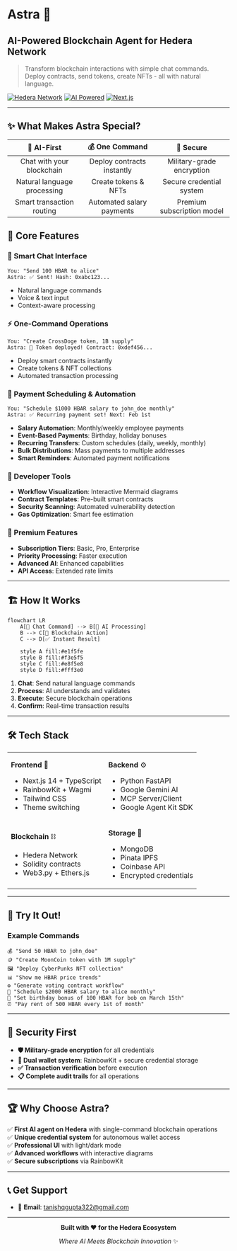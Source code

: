 # Astra 🚀
## AI-Powered Blockchain Agent for Hedera Network

> Transform blockchain interactions with simple chat commands. Deploy contracts, send tokens, create NFTs - all with natural language.

[![Hedera Network](https://img.shields.io/badge/Hedera-Network-purple)](https://hedera.com)
[![AI Powered](https://img.shields.io/badge/AI-Gemini-green)](https://ai.google.dev)
[![Next.js](https://img.shields.io/badge/Next.js-14-black)](https://nextjs.org)

---

## ✨ What Makes Astra Special?

| 🤖 **AI-First** | 💰 **One Command** | 🔐 **Secure** |
|:---:|:---:|:---:|
| Chat with your blockchain | Deploy contracts instantly | Military-grade encryption |
| Natural language processing | Create tokens & NFTs | Secure credential system |
| Smart transaction routing | Automated salary payments | Premium subscription model |

## 🎯 Core Features

### 💬 Smart Chat Interface
```
You: "Send 100 HBAR to alice"
Astra: ✅ Sent! Hash: 0xabc123...
```
- Natural language commands
- Voice & text input
- Context-aware processing

### ⚡ One-Command Operations
```
You: "Create CrossDoge token, 1B supply"
Astra: 🚀 Token deployed! Contract: 0xdef456...
```
- Deploy smart contracts instantly
- Create tokens & NFT collections
- Automated transaction processing

### 📅 Payment Scheduling & Automation
```
You: "Schedule $1000 HBAR salary to john_doe monthly"
Astra: ✅ Recurring payment set! Next: Feb 1st
```
- **Salary Automation**: Monthly/weekly employee payments
- **Event-Based Payments**: Birthday, holiday bonuses
- **Recurring Transfers**: Custom schedules (daily, weekly, monthly)
- **Bulk Distributions**: Mass payments to multiple addresses
- **Smart Reminders**: Automated payment notifications

### 🔧 Developer Tools
- **Workflow Visualization**: Interactive Mermaid diagrams
- **Contract Templates**: Pre-built smart contracts
- **Security Scanning**: Automated vulnerability detection
- **Gas Optimization**: Smart fee estimation

### 💎 Premium Features
- **Subscription Tiers**: Basic, Pro, Enterprise
- **Priority Processing**: Faster execution
- **Advanced AI**: Enhanced capabilities
- **API Access**: Extended rate limits

---

## 🏗️ How It Works

```mermaid
flowchart LR
    A[💬 Chat Command] --> B[🤖 AI Processing]
    B --> C[🔗 Blockchain Action]
    C --> D[✅ Instant Result]
    
    style A fill:#e1f5fe
    style B fill:#f3e5f5
    style C fill:#e8f5e8
    style D fill:#fff3e0
```

1. **Chat**: Send natural language commands
2. **Process**: AI understands and validates
3. **Execute**: Secure blockchain operations
4. **Confirm**: Real-time transaction results

---

## 🛠️ Tech Stack

<table>
<tr>
<td>

**Frontend** 🎨
- Next.js 14 + TypeScript
- RainbowKit + Wagmi
- Tailwind CSS
- Theme switching

</td>
<td>

**Backend** ⚙️
- Python FastAPI
- Google Gemini AI
- MCP Server/Client
- Google Agent Kit SDK

</td>
</tr>
<tr>
<td>

**Blockchain** ⛓️
- Hedera Network
- Solidity contracts
- Web3.py + Ethers.js

</td>
<td>

**Storage** 💾
- MongoDB
- Pinata IPFS
- Coinbase API
- Encrypted credentials

</td>
</tr>
</table>

---

## 🚀 Try It Out!

### Example Commands
```
💰 "Send 50 HBAR to john_doe"
🪙 "Create MoonCoin token with 1M supply"
🖼️ "Deploy CyberPunks NFT collection"
📊 "Show me HBAR price trends"
⚙️ "Generate voting contract workflow"
📅 "Schedule $2000 HBAR salary to alice monthly"
🎉 "Set birthday bonus of 100 HBAR for bob on March 15th"
⏰ "Pay rent of 500 HBAR every 1st of month"
```

---

## 🔐 Security First

- **🛡️ Military-grade encryption** for all credentials
- **🔐 Dual wallet system**: RainbowKit + secure credential storage
- **✅ Transaction verification** before execution
- **📋 Complete audit trails** for all operations

---

## 🏆 Why Choose Astra?

✅ **First AI agent on Hedera** with single-command blockchain operations  
✅ **Unique credential system** for autonomous wallet access  
✅ **Professional UI** with light/dark mode  
✅ **Advanced workflows** with interactive diagrams  
✅ **Secure subscriptions** via RainbowKit  

---

## 📞 Get Support

- 📧 **Email**: tanishqgupta322@gmail.com

---

<div align="center">

**Built with ❤️ for the Hedera Ecosystem**

*Where AI Meets Blockchain Innovation* ✨

</div>